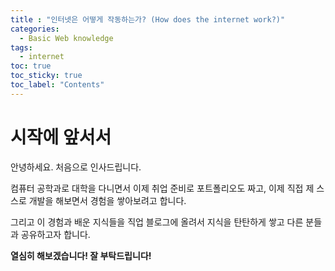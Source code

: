 ```yaml
---
title : "인터넷은 어떻게 작동하는가? (How does the internet work?)"
categories:
  - Basic Web knowledge
tags:
  - internet
toc: true
toc_sticky: true
toc_label: "Contents"
---
```






# 시작에 앞서서

안녕하세요. 처음으로 인사드립니다.

컴퓨터 공학과로 대학을 다니면서 이제 취업 준비로 포트폴리오도 짜고, 이제 직접 제 스스로 개발을 해보면서 경험을 쌓아보려고 합니다.

그리고 이 경험과 배운 지식들을 직업 블로그에 올려서 지식을 탄탄하게 쌓고 다른 분들과 공유하고자 합니다.

**열심히 해보겠습니다! 잘 부탁드립니다!**

